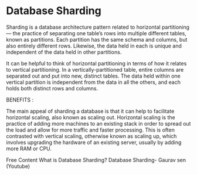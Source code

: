 # Database Sharding 

Sharding is a database architecture pattern related to horizontal partitioning — the practice of separating one table’s rows into multiple different tables, known as partitions. Each partition has the same schema and columns, but also entirely different rows. Likewise, the data held in each is unique and independent of the data held in other partitions.

It can be helpful to think of horizontal partitioning in terms of how it relates to vertical partitioning. In a vertically-partitioned table, entire columns are separated out and put into new, distinct tables. The data held within one vertical partition is independent from the data in all the others, and each holds both distinct rows and columns.

BENEFITS :

The main appeal of sharding a database is that it can help to facilitate horizontal scaling, also known as scaling out. Horizontal scaling is the practice of adding more machines to an existing stack in order to spread out the load and allow for more traffic and faster processing. This is often contrasted with vertical scaling, otherwise known as scaling up, which involves upgrading the hardware of an existing server, usually by adding more RAM or CPU.


<ResourceGroupTitle>Free Content</ResourceGroupTitle>
<BadgeLink badgeText='Read' colorScheme='yellow' href='https://www.digitalocean.com/community/tutorials/understanding-database-sharding'>What is Database Sharding?</BadgeLink>
<BadgeLink badgeText='Watch' href='https://www.youtube.com/watch?v=5faMjKuB9bc'>Database Sharding- Gaurav sen (Youtube)</BadgeLink>

